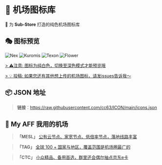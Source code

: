 # 🎨 机场图标库

🌟 为 **Sub-Store** 打造的纯色机场图标库

## 🎭 图标预览
![Nex](https://raw.githubusercontent.com/cc63/ICON/main/icons/Nexitally.png#gh-dark-mode-only)
![Kuromis](https://raw.githubusercontent.com/cc63/ICON/main/icons/Kuromis.png#gh-dark-mode-only)
![Texon](https://raw.githubusercontent.com/cc63/ICON/main/icons/Surge.png#gh-dark-mode-only)
![Flower](https://raw.githubusercontent.com/cc63/ICON/main/icons/Clash.png#gh-dark-mode-only)

[> ⚠️注意: 图标为纯白色，切换至深色模式才能预览哦](./#gh-light-mode-only)

[> 💡 投稿: 如果您还有其他想上传的机场图标，请发issues告诉我～](./#gh-dark-mode-only)


## 📦 JSON 地址
> **链接**：https://raw.githubusercontent.com/cc63/ICON/main/icons.json

## 🤖 My AFF 我用的机场

> **「MESL」** [公有云节点、家宽节点、低倍率节点，落地线路丰富](https://in.mesl.cloud/#/register?code=YiKXC8T0)

>  **「TAG」** [全球 100 + 国家与地区，覆盖范围是机场圈最广的](https://tagss03.pro/#/auth/xfm2jXlF)

>  **「CTC」** [小众精品、备用首选，群里还会偶尔抽点京东e卡](https://www.jinglongyu.com/#/register?code=NhhJLvBB)
